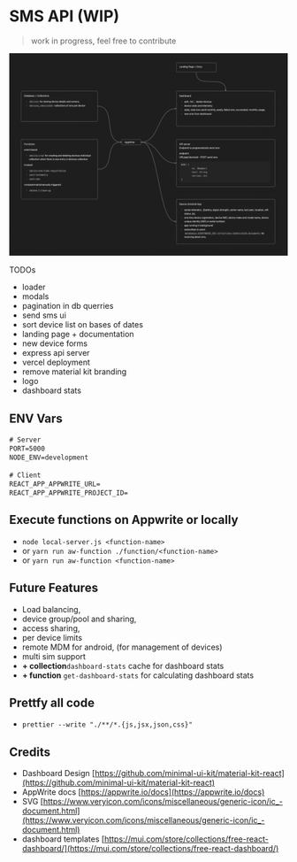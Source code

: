 # SMS API (WIP)

> work in progress, feel free to contribute

![Arch](/docs/SMS_API.png)

TODOs

- loader
- modals
- pagination in db querries
- send sms ui
- sort device list on bases of dates
- landing page + documentation
- new device forms
- express api server
- vercel deployment
- remove material kit branding
- logo
- dashboard stats

## ENV Vars

```.env
# Server
PORT=5000
NODE_ENV=development

# Client
REACT_APP_APPWRITE_URL=
REACT_APP_APPWRITE_PROJECT_ID=
```

## Execute functions on Appwrite or locally

- `node local-server.js <function-name>`
- or `yarn run aw-function ./function/<function-name>`
- or `yarn run aw-function <function-name>`

## Future Features

- Load balancing,
- device group/pool and sharing,
- access sharing,
- per device limits
- remote MDM for android, (for management of devices)
- multi sim support
- **+ collection**`dashboard-stats` cache for dashboard stats
- **+ function** `get-dashboard-stats` for calculating dashboard stats

## Prettfy all code

- `prettier --write "./**/*.{js,jsx,json,css}"`

## Credits

- Dashboard Design [https://github.com/minimal-ui-kit/material-kit-react](https://github.com/minimal-ui-kit/material-kit-react)
- AppWrite docs [https://appwrite.io/docs](https://appwrite.io/docs)
- SVG [https://www.veryicon.com/icons/miscellaneous/generic-icon/ic_-document.html](https://www.veryicon.com/icons/miscellaneous/generic-icon/ic_-document.html)
- dashboard templates [https://mui.com/store/collections/free-react-dashboard/](https://mui.com/store/collections/free-react-dashboard/)
